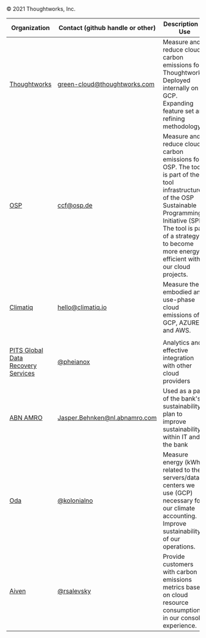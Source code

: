 © 2021 Thoughtworks, Inc.

| Organization                                 | Contact  (github handle or other)                                                                                                                                                                                        | Description of Use                                                                                                                                                                                                                           |
|----------------------------------------------| ------------------------------------------------------------------------------------------------------------------------------------------------------------------------------------------------------------ |----------------------------------------------------------------------------------------------------------------------------------------------------------------------------------------------------------------------------------------------|
| [Thoughtworks](https://www.thoughtworks.com) | green-cloud@thoughtworks.com                                                                                                                                                                                 | Measure and reduce cloud carbon emissions for Thoughtworks. Deployed internally on GCP. Expanding feature set and refining methodology.                                                                                                      |
| [OSP](https://www.osp.de/en)                 | ccf@osp.de                                                                                                                                                                                                   | Measure and reduce cloud carbon emissions for OSP. The tool is part of the tool infrastructure of the OSP Sustainable Programming Initiative (SPI). The tool is part of a strategy to  become more energy efficient with our cloud projects. |
|[Climatiq](https://www.climatiq.io/) |   hello@climatiq.io  | Measure the embodied and use-phase cloud emissions of GCP, AZURE, and AWS. |
|                                              |                                                                                                                                                                                                              |                                                                                                                                                                                                                                              |
|[PITS Global Data Recovery Services](https://www.pitsdatarecovery.net/) | [@pheianox](https://github.com/pheianox) | Analytics and effective integration with other cloud providers |
|[ABN AMRO](https://www.abnamro.nl/nl/prive/index.html) | Jasper.Behnken@nl.abnamro.com | Used as a part of the bank's sustainability plan to improve sustainability within IT and the bank |
|[Oda](https://oda.com) | [@kolonialno](https://github.com/kolonialno) | Measure energy (kWh) related to the servers/data centers we use (GCP) necessary for our climate accounting. Improve sustainability of our operations. |
|[Aiven](https://aiven.io) | [@rsalevsky](https://github.com/rsalevsky) | Provide customers with carbon emissions metrics based on cloud resource consumption in our console experience. |
